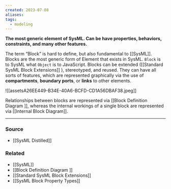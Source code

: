 ```yaml
---
created: 2023-07-08
aliases: 
tags:
  - modeling
---
```

**The most generic element of SysML. Can be have properties, behaviors, constraints, and many other features.**

The term “Block” is hard to define, but also fundamental to [[SysML]]. Blocks are the most generic form of Element that exists in SysML. `Block` is to SysML what `Object` is to JavaScript. Blocks can be extended ([[Standard SysML Block Extensions]] ), stereotyped, and reused. They can have all sorts of features, which are represented graphically via the use of **compartments**, **boundary ports**, or **links** to other elements.

![[assetsA26EE449-B34E-40A6-BCFD-CD1A56DBAF38.jpeg]]

Relationships between blocks are represented via [[Block Definition Diagram ]], whereas the internal workings of a single block are represented via [[Internal Block Diagram]]. 

---

### Source
- [[SysML Distilled]]

### Related
- [[SysML]] 
- [[Block Definition Diagram ]] 
- [[Standard SysML Block Extensions]] 
- [[SysML Block Property Types]]